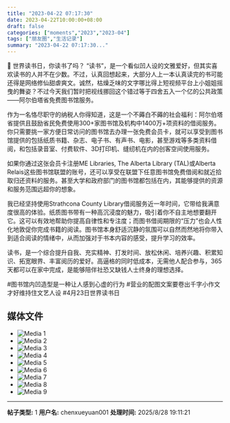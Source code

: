 ```yaml
---
title: "2023-04-22 07:17:30"
date: 2023-04-22T10:00:00+08:00
draft: false
categories: ["moments","2023","2023-04"]
tags: ["朋友圈","生活记录"]
summary: "2023-04-22 07:17:30..."
---
```


📖 世界读书日，你读书了吗？
​
“读书”，是一个看似凹人设的文雅爱好，但其实喜欢读书的人并不在少数。不过，认真回想起来，大部分人上一本认真读完的书可能还得是网络修仙甜虐爽文。诚然，枯燥乏味的文字哪比得上短视频平台上小姐姐摇曳的舞姿？不过今天我们暂时把视线挪回这个错过等于四舍五入一个亿的公共政策——阿尔伯塔省免费图书馆服务。

作为一名恪尽职守的纳税人你得知道，这是一个不薅白不薅的社会福利：阿尔伯塔省提供且鼓励省民免费使用300+家图书馆及机构中1400万+项资料的借阅服务。你只需要挑一家方便日常访问的图书馆去办理一张免费会员卡，就可以享受到图书馆提供的包括纸质书籍、杂志、电子书、有声书、电影，甚至游戏等多类资料借阅，和包括录音室、付费软件、3D打印机、缝纫机在内的创客空间使用服务。

如果你通过这张会员卡注册ME Libraries, The Alberta Library (TAL)或Alberta Relais这些图书馆联盟的账号，还可以享受在联盟下任意图书馆免费借阅和就近拾取归还资料的服务。甚至大学和政府部门的图书馆都包括在内，其能够提供的资源和服务范围远超你的想象。

我已经坚持使用Strathcona County Library借阅服务近一年时间，它带给我满意度很高的体验。纸质图书带有一种高沉浸度的魅力，吸引着你不自主地想要翻开它。这可以有效地帮助你提高自律性和专注度；而图书借阅期限的“压力”也会人性化地敦促你完成书籍的阅读。图书馆本身舒适沉静的氛围可以自然而然地将你带入到适合阅读的情绪中，从而加强对于书本内容的感受，提升学习的效率。

读书，是一个综合提升自我、充实精神、打发时间、放松休闲、培养兴趣、积累知识、拓宽眼界、丰富阅历的爱好。高逼格的同时低成本，无需他人配合参与，365天都可以在家中完成，是能够陪伴社恐又缺钱人士终身的理想选择。

#图书馆内凹造型是一种让人感到心虚的行为
#营业的配图文案要卷出千字小作文才好维持住文艺人设
#​4月23日世界读书日

## 媒体文件

- ![Media 1](/Moments/photos/2023-04-22/202304220717300.jpg)
- ![Media 2](/Moments/photos/2023-04-22/202304220717301.jpg)
- ![Media 3](/Moments/photos/2023-04-22/202304220717302.jpg)
- ![Media 4](/Moments/photos/2023-04-22/202304220717303.jpg)
- ![Media 5](/Moments/photos/2023-04-22/202304220717304.jpg)
- ![Media 6](/Moments/photos/2023-04-22/202304220717305.jpg)
- ![Media 7](/Moments/photos/2023-04-22/202304220717306.jpg)
- ![Media 8](/Moments/photos/2023-04-22/202304220717307.jpg)
- ![Media 9](/Moments/photos/2023-04-22/202304220717308.jpg)

---

**帖子类型:** 1
**用户名:** chenxueyuan001
**处理时间:** 2025/8/28 19:11:21